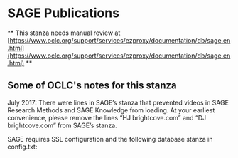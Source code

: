 # SAGE Publications
** This stanza needs manual review at [https://www.oclc.org/support/services/ezproxy/documentation/db/sage.en.html](https://www.oclc.org/support/services/ezproxy/documentation/db/sage.en.html) **

## Some of OCLC's notes for this stanza

July 2017: There were lines in SAGE’s stanza that prevented videos in SAGE Research Methods and SAGE Knowledge from loading. At your earliest convenience, please remove the lines “HJ brightcove.com” and “DJ brightcove.com” from SAGE’s stanza.

SAGE requires SSL configuration and the following database stanza in config.txt:
